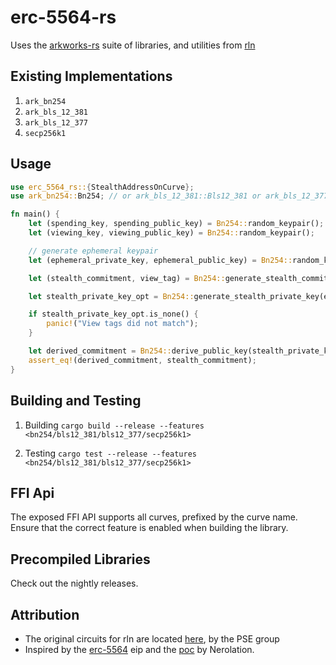 # erc-5564-rs

Uses the [arkworks-rs](https://github.com/arkworks-rs/curves) suite of libraries, and utilities from [rln](https://github.com/vacp2p/zerokit)

## Existing Implementations

1. `ark_bn254`
2. `ark_bls_12_381`
3. `ark_bls_12_377`
4. `secp256k1`

## Usage

```rust
use erc_5564_rs::{StealthAddressOnCurve};
use ark_bn254::Bn254; // or ark_bls_12_381::Bls12_381 or ark_bls_12_377::Bls12_377, or erc_5564_rs::Secp256k1

fn main() {
    let (spending_key, spending_public_key) = Bn254::random_keypair();
    let (viewing_key, viewing_public_key) = Bn254::random_keypair();

    // generate ephemeral keypair
    let (ephemeral_private_key, ephemeral_public_key) = Bn254::random_keypair();

    let (stealth_commitment, view_tag) = Bn254::generate_stealth_commitment(viewing_public_key, spending_public_key, ephemeral_private_key);

    let stealth_private_key_opt = Bn254::generate_stealth_private_key(ephemeral_public_key, viewing_key, spending_key, view_tag);

    if stealth_private_key_opt.is_none() {
        panic!("View tags did not match");
    }

    let derived_commitment = Bn254::derive_public_key(stealth_private_key_opt.unwrap());
    assert_eq!(derived_commitment, stealth_commitment);
}
```

## Building and Testing

1. Building
   `cargo build --release --features <bn254/bls12_381/bls12_377/secp256k1>`

2. Testing
   `cargo test --release --features <bn254/bls12_381/bls12_377/secp256k1>`

## FFI Api

The exposed FFI API supports all curves, prefixed by the curve name. Ensure that the correct feature is enabled when building the library.

## Precompiled Libraries

Check out the nightly releases.

## Attribution

- The original circuits for rln are located [here](https://github.com/Rate-Limting-Nullifier/circom-rln), by the PSE group
- Inspired by the [erc-5564](https://eips.ethereum.org/EIPS/eip-5564) eip and the [poc](https://github.com/nerolation/EIP-Stealth-Address-ERC/blob/main/minimal_poc.ipynb) by Nerolation.
